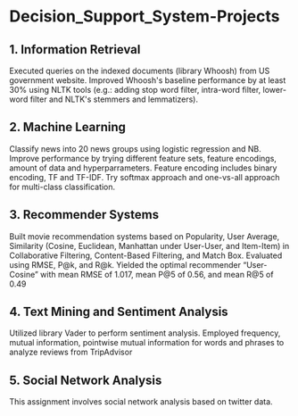 # Decision_Support_System-Projects

## 1. Information Retrieval<br/>
Executed queries on the indexed documents (library Whoosh) from US government website. Improved Whoosh's baseline performance by at least 30% using NLTK tools (e.g.: adding stop word filter, intra-word filter, lower-word filter and NLTK's stemmers and lemmatizers).

## 2. Machine Learning<br/>
Classify news into 20 news groups using logistic regression and NB. Improve performance by trying different feature sets, feature encodings, amount of data and hyperparrameters. Feature encoding includes binary encoding, TF and TF-IDF. Try softmax approach and one-vs-all approach for multi-class classification.

## 3. Recommender Systems<br/>
Built movie recommendation systems based on Popularity, User Average, Similarity (Cosine, Euclidean, Manhattan under User-User, and Item-Item) in Collaborative Filtering, Content-Based Filtering, and Match Box. Evaluated using RMSE, P@k, and R@k. Yielded the optimal recommender “User-Cosine” with mean RMSE of 1.017, mean P@5 of 0.56, and mean R@5 of 0.49
	
## 4. Text Mining and Sentiment Analysis<br/>
Utilized library Vader to perform sentiment analysis. Employed frequency, mutual information, pointwise mutual information for words and phrases to analyze reviews from TripAdvisor

## 5. Social Network Analysis<br/>
This assignment involves social network analysis based on twitter data.
